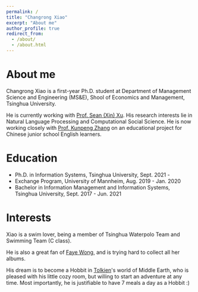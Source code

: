 ```yaml
---
permalink: /
title: "Changrong Xiao"
excerpt: "About me"
author_profile: true
redirect_from: 
  - /about/
  - /about.html
---
```


About me
===

Changrong Xiao is a first-year Ph.D. student at Department of Management Science and Engineering (MS&E), Shool of Economics and Management, Tsinghua University. 

He is currently working with [Prof. Sean (Xin) Xu](https://www.sem.tsinghua.edu.cn/en/info/1219/7547.htm). His research interests lie in Natural Language Processing and Computational Social Science. He is now working closely with [Prof. Kunpeng Zhang](https://kpzhang.github.io/) on an educational project for Chinese junior school English learners.


Education
===
* Ph.D. in Information Systems, Tsinghua University, Sept. 2021 - 
* Exchange Program, University of Mannheim, Aug. 2019 - Jan. 2020
* Bachelor in Information Management and Information Systems, Tsinghua University, Sept. 2017 - Jun. 2021

Interests
===
Xiao is a swim lover, being a member of Tsinghua Waterpolo Team and Swimming Team (C class). 

He is also a great fan of [Faye Wong](https://music.apple.com/cn/artist/%E7%8E%8B%E8%8F%B2/41760704), and is trying hard to collect all her albums.

His dream is to become a Hobbit in [Tolkien](https://en.wikipedia.org/wiki/J._R._R._Tolkien)'s world of Middle Earth, who is pleased with his little cozy room, but willing to start an adventure at any time. Most importantly, he is justifiable to have 7 meals a day as a Hobbit :)

